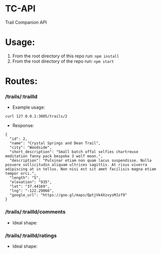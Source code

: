 # TC-API
Trail Companion API

# Usage:
1. From the root directory of this repo run:
`npm install`
2. From the root directory of the repo run:
`npm start`

# Routes:

### /trails/:trailId
- Example usage:
```
curl 127.0.0.1:3005/trails/2
```
- Response:
```
{
  "id": 2,
  "name": "Crystal Springs and Dean Trail",
  "city": "Woodside",
  "short_description": "Small batch offal selfies chartreuse meditation fanny pack bespoke 3 wolf moon.",
  "description": "Pulvinar etiam non quam lacus suspendisse. Nulla posuere sollicitudin aliquam ultrices sagittis. At risus viverra adipiscing at in tellus. Non nisi est sit amet facilisis magna etiam tempor orci.",
  "length": "5",
  "elevation": "935",
  "lat": "37.44169",
  "lng": "-122.29066",
  "google_url": "https://goo.gl/maps/QptjVk4XzvysMJzf9"
}
```

### /trails/:trailId/comments
- Ideal shape:

### /trails/:trailId/ratings
- Ideal shape:
